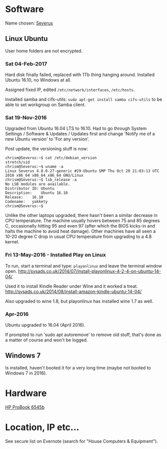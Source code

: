 # Software
Name chosen: [Severus](http://www.roman-emperors.org/severus.htm)


## Linux Ubuntu
User home folders are not encrypted.

### Sat 04-Feb-2017
Hard disk finally failed, replaced with 1Tb thing hanging around.  Installed Ubuntu 16.10, no Windows at all.

Assigned fixed IP, edited `/etc/network/interfaces`, `/etc/hosts`.

Installed samba and cifs-utils: `sudo apt-get install samba cifs-utils` to be able to set workgroup on Samba client.


### Sat 19-Nov-2016
Upgraded from Ubuntu 16.04 LTS to 16.10.  Had to go through System Settings / Software & Updates / Updates first and change 'Notify me of a new Ubuntu version' to 'For any version'.

Post update, the versioning stuff is now:
```
chrism@Severus:~$ cat /etc/debian_version
stretch/sid
chrism@Severus:~$ uname -a
Linux Severus 4.8.0-27-generic #29-Ubuntu SMP Thu Oct 20 21:03:13 UTC 2016 x86_64 x86_64 x86_64 GNU/Linux
chrism@Severus:~$ lsb_release -a
No LSB modules are available.
Distributor ID:	Ubuntu
Description:	Ubuntu 16.10
Release:	16.10
Codename:	yakkety
chrism@Severus:~$ 
```

Unlike the other laptops upgraded, there hasn't been a similar decrease in CPU temperature.  The machine usually hovers between 75 and 85 degrees C, occasionally hitting 95 and even 97 (after which the BIOS kicks-in and halts the machine to avoid heat damage).  Other machines have all seen a 10-20 degree C drop in usual CPU temperature from upgrading to a 4.8 kernel.


### Fri 13-May-2016 - Installed Play on Linux
To run, start a terminal and type: `playonlinux` and leave the terminal window open.
http://sysads.co.uk/2014/07/install-playonlinux-4-2-4-on-ubuntu-14-04/

Used it to install Kindle Reader under Wine and it worked a treat.
http://sysads.co.uk/2014/08/install-amazon-kindle-ubuntu-14-04/

Also upgraded to wine 1.8, but playonlinux has installed wine 1.7 as well.


### Apr-2016
Ubuntu upgraded to 16.04 (April 2016).

If prompted to run 'sudo apt autoremove' to remove old stuff, that's done as a matter of course and won't be logged.


## Windows 7
Is installed, haven't booted it for a very long time (maybe not booted to Windows 7 in 2016).


# Hardware
[HP ProBook 6545b](http://h20564.www2.hp.com/hpsc/doc/public/display?docId=emr_na-c01897562)


# Location, IP etc...
See secure list on Evernote (search for "House Computers & Equipment").
